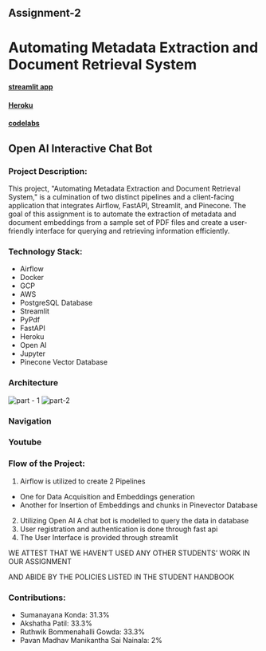 ## Assignment-2

# Automating Metadata Extraction and Document Retrieval System

#### [streamlit app](https://assignment-3.streamlit.app/)

#### [Heroku](https://assignment-3-b24bd7fda897.herokuapp.com/docs)

#### [codelabs](https://codelabs-preview.appspot.com/?file_id=16mdL8dZQ83-4-dlF7DsDiW4hhAcy46rbm-nsTOuCowg)

## Open AI Interactive Chat Bot

### Project Description:

This project, "Automating Metadata Extraction and Document Retrieval System," is a culmination of two distinct pipelines and a client-facing application that integrates Airflow, FastAPI, Streamlit, and Pinecone. The goal of this assignment is to automate the extraction of metadata and document embeddings from a sample set of PDF files and create a user-friendly interface for querying and retrieving information efficiently.



### Technology Stack:
- Airflow
- Docker
- GCP
- AWS
- PostgreSQL Database
- Streamlit
- PyPdf
- FastAPI
- Heroku
- Open AI
- Jupyter
- Pinecone Vector Database

### Architecture

![part - 1](https://github.com/BigDataIA-Fall2023-Team3/Assignment-3/assets/114708712/3e6327d3-1fd1-42da-ae35-508f40ac2cca)
![part-2](https://github.com/BigDataIA-Fall2023-Team3/Assignment-3/assets/114708712/fa2a77dd-43d1-4057-9d2a-9fa8869b9630)

### Navigation


### Youtube


### Flow of the Project:

1. Airflow is utilized to create 2 Pipelines
- One for Data Acquisition and Embeddings generation
- Another for Insertion of Embeddings and chunks in Pinevector Database
2. Utilizing Open AI A chat bot is modelled to query the data in database
3. User registration and authentication is done through fast api
4. The User Interface is provided through streamlit


WE ATTEST THAT WE HAVEN’T USED ANY OTHER STUDENTS’ WORK IN OUR ASSIGNMENT

AND ABIDE BY THE POLICIES LISTED IN THE STUDENT HANDBOOK

 ### Contributions: 

- Sumanayana Konda: 31.3%
- Akshatha Patil: 33.3%
- Ruthwik Bommenahalli Gowda: 33.3%
- Pavan Madhav Manikantha Sai Nainala: 2%
